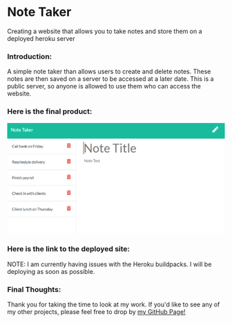 # Note Taker
Creating a website that allows you to take notes and store them on a deployed heroku server

### Introduction:
A simple note taker than allows users to create and delete notes. These notes are then saved on a server to be accessed at a later date. This is a public server, so anyone is allowed to use them who can access the website.

### Here is the final product:
![Note Taker](https://github.com/zdjeffers/Note_Taker/blob/main/Assets/11-express-homework-demo-01.png)

### Here is the link to the deployed site:
NOTE: I am currently having issues with the Heroku buildpacks. I will be deploying as soon as possible.

### Final Thoughts:
Thank you for taking the time to look at my work. If you'd like to see any of my other projects, please feel free to drop by [my GitHub Page!](https://github.com/zdjeffers)